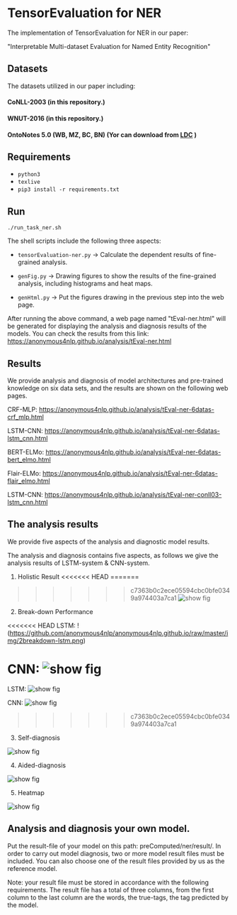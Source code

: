 # TensorEvaluation for NER
The implementation of TensorEvaluation for NER in our paper:

"Interpretable Multi-dataset Evaluation for Named Entity Recognition"

## Datasets

The datasets utilized in our paper including:

#### CoNLL-2003 (in this repository.)
#### WNUT-2016 (in this repository.)
#### OntoNotes 5.0 (WB, MZ, BC, BN) (Yor can download from [LDC](https://catalog.ldc.upenn.edu/LDC2013T19) )


## Requirements

-  `python3`
-  `texlive`
- `pip3 install -r requirements.txt`

 
## Run

`./run_task_ner.sh`

The shell scripts include the following three aspects:

- `tensorEvaluation-ner.py` -> Calculate the dependent results of fine-grained analysis.

- `genFig.py` -> Drawing figures to show the results of the fine-grained analysis, including histograms and heat maps.

- `genHtml.py` -> Put the figures drawing in the previous step into the web page.

After running the above command, a web page named "tEval-ner.html" will be generated for displaying the analysis and diagnosis results of the models. You can check the results from this link: https://anonymous4nlp.github.io/analysis/tEval-ner.html


## Results
We provide analysis and diagnosis of model architectures and pre-trained knowledge on six data sets, and the results are shown on the following web pages.

CRF-MLP: https://anonymous4nlp.github.io/analysis/tEval-ner-6datas-crf_mlp.html

LSTM-CNN: https://anonymous4nlp.github.io/analysis/tEval-ner-6datas-lstm_cnn.html

BERT-ELMo: https://anonymous4nlp.github.io/analysis/tEval-ner-6datas-bert_elmo.html

Flair-ELMo: https://anonymous4nlp.github.io/analysis/tEval-ner-6datas-flair_elmo.html

LSTM-CNN: https://anonymous4nlp.github.io/analysis/tEval-ner-conll03-lstm_cnn.html


## The analysis results

We provide five aspects of the analysis and diagnostic model results.

The analysis and diagnosis contains five aspects, as follows we give the analysis results of LSTM-system & CNN-system.
1) Holistic Result
<<<<<<< HEAD
=======

>>>>>>> c7363b0c2ece05594cbc0bfe0349a974403a7ca1
![show fig](https://github.com/anonymous4nlp/anonymous4nlp.github.io/raw/master/img/1holistic-result.png)

2) Break-down Performance

<<<<<<< HEAD
LSTM: !(https://github.com/anonymous4nlp/anonymous4nlp.github.io/raw/master/img/2breakdown-lstm.png)

CNN: ![show fig](https://github.com/anonymous4nlp/anonymous4nlp.github.io/raw/master/img/2breakdown-cnn.png)
=======
LSTM: 
![show fig](https://github.com/anonymous4nlp/anonymous4nlp.github.io/raw/master/img/2breakdown-lstm.png)

CNN: 
![show fig](https://github.com/anonymous4nlp/anonymous4nlp.github.io/raw/master/img/2breakdown-cnn.png)
>>>>>>> c7363b0c2ece05594cbc0bfe0349a974403a7ca1

3) Self-diagnosis

![show fig](https://github.com/anonymous4nlp/anonymous4nlp.github.io/raw/master/img/3selfdiag-lstmcnn.png)

4) Aided-diagnosis

![show fig](https://github.com/anonymous4nlp/anonymous4nlp.github.io/raw/master/img/4compdiag-lstmcnn.png)

5) Heatmap

![show fig](https://github.com/anonymous4nlp/anonymous4nlp.github.io/raw/master/img/5heatmap.png)


## Analysis and diagnosis your own model.
Put the result-file of your model on this path: preComputed/ner/result/. In order to carry out model diagnosis, two or more model result files must be included. You can also choose one of the result files provided by us as the reference model.

Note: your result file must be stored in accordance with the following requirements. The result file has a total of three columns, from the first column to the last column are the words, the true-tags, the tag predicted by the model.

